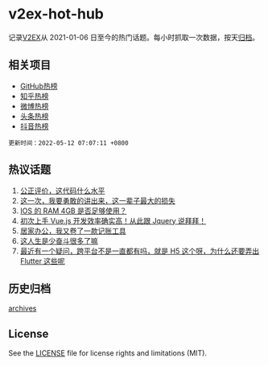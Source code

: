 # v2ex-hot-hub

 记录[V2EX](https://www.v2ex.com/)从 2021-01-06 日至今的热门话题。每小时抓取一次数据，按天[归档](archives)。
 
 ## 相关项目

- [GitHub热榜](https://github.com/snaildev/github-hot-hub)
- [知乎热榜](https://github.com/snaildev/zhihu-hot-hub)
- [微博热榜](https://github.com/snaildev/weibo-hot-hub)
- [头条热榜](https://github.com/snaildev/toutiao-hot-hub)
- [抖音热榜](https://github.com/snaildev/douyin-hot-hub)


 `更新时间：2022-05-12 07:07:11 +0800`

## 热议话题

1. [公正评价，这代码什么水平](https://www.v2ex.com/t/852125)
1. [这一次，我要勇敢的讲出来，这一辈子最大的损失](https://www.v2ex.com/t/852227)
1. [IOS 的 RAM 4GB 是否足够使用？](https://www.v2ex.com/t/852189)
1. [初次上手 Vue.js 开发效率确实高！从此跟 Jquery 说拜拜！](https://www.v2ex.com/t/852221)
1. [居家办公，我又卷了一款记账工具](https://www.v2ex.com/t/852108)
1. [这人生是少奋斗很多了嘛](https://www.v2ex.com/t/852183)
1. [最近有一个疑问，跨平台不是一直都有吗，就是 H5 这个呀，为什么还要弄出 Flutter 这些呢](https://www.v2ex.com/t/852191)

## 历史归档

[archives](archives)

## License

See the [LICENSE](LICENSE) file for license rights and limitations (MIT).
